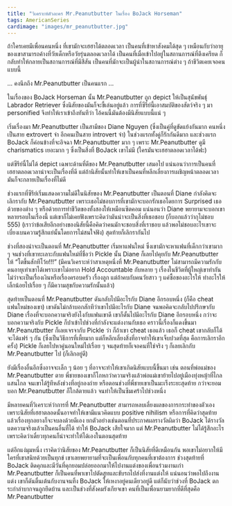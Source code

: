 ```yaml
---
title: "วิเคราะห์ตัวละคร Mr.Peanutbutter ในเรื่อง BoJack Horseman"
tags: AmericanSeries
cardimage: "images/mr_peanutbutter.jpg"
---
```


ถ้าใครเคยมีเพื่อนคนหนึ่ง ที่เขามักจะเฮฮาได้ตลอดเวลา เป็นคนที่เข้าหาสังคมได้สุด ๆ เหมือนกับว่าอายุของเขาสามารถค้างที่วัยเด็กหรือวัยรุ่นตลอดเวลาได้ เป็นคนที่เมื่อเข้าไปอยู่ในสถานการณ์ที่ตึงเครียด ก็กลับทำให้กลายเป็นสถานการณ์ที่มีสีสัน เป็นคนที่มักจะเป็นผู้นำในสถานการณ์ต่าง ๆ ถ้าชีวิตเคยเจอคนแบบนี้

... คงนึกถึง Mr.Peanutbutter เป็นคนแรก …

ในเรื่องของ BoJack Horseman นั้น Mr.Peanutbutter ถูก depict ให้เป็นสุนัขพันธุ์ Labrador Retriever ซึ่งนิสัยของมันก็จะขี้เล่นอยู่แล้ว การที่ซีรีย์นี้เอาสมบัติของสัตว์จริง ๆ มา personified จึงทำให้เราเข้าถึงทันทีว่า ไอ้คนนี้มันต้องมีนิสัยแบบนี้แน่ ๆ

เริ่มเรื่องมา Mr.Peanutbutter เป็นสามีของ Diane Nguyen (ซึ่งเป็นคู่ที่ดูขัดแย้งกันมาก คนหนึ่งเป็นสาย extrovert จ๋า อีกคนเป็นสาย introvert จ๋า) ในช่วงแรกทั้งคู่ก็รักกันดีมาก และช่วงแรก BoJack ก็ค่อนข้างที่จะอิจฉา Mr.Peanutbutter มาก ๆ เพราะ Mr.Peanutbutter ดูมี charismatics เยอะมาก ๆ ซึ่งเป็นสิ่งที่ BoJack เขาไม่มี (ใครมันจะเฮฮาตลอดเวลาได้ฟะ) 

แต่ซีรีย์นี้ไม่ได้ depict เฉพาะด้านที่ดีของ Mr.Peanutbutter เสมอไป แน่นอนว่าการเป็นคนที่เฮฮาตลอดเวลาน่าจะเป็นเรื่องที่ดี แต่ถ้านิสัยนั้นทำให้เขาเป็นคนที่หลีกเลี่ยงการเผชิญหน้าตลอดเวลา มันก็จะกลายเป็นเรื่องที่ไม่ดี

ช่วงแรกที่ซีรีย์เริ่มแสดงความไม่ดีในนิสัยของ Mr.Peanutbutter เป็นตอนที่ Diane กำลังคิดจะเลิกรากับ Mr.Peanutbutter เพราะเธอไม่ชอบการที่เขามักจะบอกรักเธอโดยการ Surprised เธอด้วยของต่าง ๆ หรือด้วยการทำชีวิตของทั้งสองให้เหมือนซิตคอม แน่นอนว่า Diane พยายามจะบอกเขาหลายรอบในเรื่องนี้ แต่เขาก็ไม่เคยฟังเพราะคิดว่ามันน่าจะเป็นสิ่งที่เธอชอบ (ก็บอกแล้วว่ากุไม่ชอบ 555) (เราว่าข้อเสียอีกอย่างของนิสัยนี้คือคิดว่าคนมักจะชอบสิ่งที่เราชอบ แล้วพอไม่ชอบอะไรเขาจะเบี่ยงเบนความรู้สึกแย่นั้นโดยการไม่สนใจฟัง) สุดท้ายก็เลิกรากันไป 

ช่วงที่สองน่าจะเป็นตอนที่ Mr.Peanutbutter เริ่มหาแฟนใหม่ ซึ่งเขามักจะหาแฟนที่เด็กกว่าเขามาก ๆ จนช่วงที่เขาทะเลาะกับแฟนใหม่ที่ชื่อว่า Pickle นั้น Diane ก็เลยไปคุยกับ Mr.Peanutbutter ให้ “โตขึ้นสักทีโว้ย!!!” (มีคนวิเคราะห์ว่าสาเหตุหนึ่งที่ Mr.Peanutbutter ไม่สามารถมีความรักกับคนอายุเท่าเขาได้เพราะเขาไม่อยาก Hold Accountable กับหลาย ๆ เรื่องในชีวิตที่ผู้ใหญ่เขาทำกัน ไม่ว่าจะเป็นเรื่องเงินหรือเรื่องครอบครัว เรื่องลูก แต่ถ้าคบกับคนวัยสาว ๆ แค่ซื้อของอะไรให้ ทำอะไรให้เล็กน้อยไปเรื่อย ๆ ก็มีความสุขกับความรักนั้นแล้ว)

สุดท้ายเป็นตอนที่ Mr.Peanutbutter ดันกลับไปมีอะไรกับ Diane อีกรอบหนึ่ง (ก็คือ cheat แฟนใหม่ของเขา) เขาดันไม่กล้าบอกสักทีว่าเขาไปมีอะไรกับ Diane จนพอคิดจะกลับไปปรึกษากับ Diane เรื่องที่จะบอกความจริงยังไงกับแฟนเขาดี เขาก็ดั้นไปมีอะไรกับ Diane อีกรอบหนึ่ง กว่าจะบอกความจริงกับ Pickle ก็ปาเข้าไปช่วงที่กำลังจะแต่งงานกับเธอ คราวนี้เรื่องก็แดงขึ้นมา Mr.Peanutbutter ก็เลยเจรจากับ Pickle ว่า ก็ถ้าเขา cheat เธอแล้ว เธอก็ cheat เขากลับก็ได้ จะได้แฟร์ ๆ กัน (ซึ่งเป็นวิธีการที่เหี้ยมาก แต่ก็หลีกเลี่ยงสิ่งที่อาจทำให้เขาเจ็บปวดที่สุด คือการเลิกราอีกครั้ง) Pickle ก็เลยไปหาคู่นอนใหม่ไปเรื่อย ๆ จนสุดท้ายก็เจอคนที่ใช่จริง ๆ ก็เลยเลิกกับ Mr.Peanutbutter ไป (ก็เลิกอยู่ดี)

ยังมีเรื่องอื่นอีกซึ่งอาจจะเล็ก ๆ น้อย ๆ ที่อาจจะทำให้เขาเกิดนิสัยแบบนี้ขึ้นมา เช่น ตอนที่พ่อแม่ของ Mr.Peanutbutter ตาย พี่ชายของเขาก็โกหกว่าความจริงแล้วพ่อแม่เขาย้ายไปอยู่เมืองทุ่งหญ้าที่ไกลแสนไกล จนเขาได้รู้ทีหลังช่วงที่อยู่กองถ่าย หรือตอนช่วงที่พี่ชายเขาเป็นมะเร็งระยะสุดท้าย กว่าจะยอมบอก Mr.Peanutbutter ก็ใกล้ตายแล้ว จนทำให้เป็นซึมเศร้าไปช่วงหนึ่ง

มีหลายคนที่วิเคราะห์ว่าการที่ Mr.Peanutbutter สามารถหลบเลี่ยงผลของการกระทำของตัวเองเพราะนิสัยที่เฮฮาตลอดนั้นอาจทำให้เขามีแนวคิดแบบ positive nihilism หรือการที่คิดว่าสุดท้ายแล้วเรื่องทุกอยางก็จะจบลงด้วยดีเอง ยกตัวอย่างเช่นตอนที่ประกาศผลรางวัลผิดว่า BoJack ได้รางวัล แตความจริงแล้วเป็นคนอื่นที่ได้ ทำให้ BoJack เสียใจมาก แต่ Mr.Peanutbutter ไม่ได้รู้สึกอะไรเพราะคิดว่าเดี๋ยวทุกคนก็น่าจะทำให้ได้เองในตอนสุดท้าย

แต่อีกแง่มุมหนึ่ง เราคิดว่านิสัยของ Mr.Peanutbutter ก็เป็นนิสัยที่ดีเหมือนกัน พอเขาไม่อยากให้มีใครที่เขาสนิทด้วยเป็นทุกข์ เขาเลยพยายามที่จะเป็นเพื่อนกับทุกคนที่เขาต้องการ ช่วงสุดท้ายที่ BoJack ติดคุกและมีวันที่คุกยอมปล่อยออกมาให้ไปงานแต่งของเพื่อนร่วมงานเก่า Mr.Peanutbutter ก็เป็นคนที่พาเขาไปตัดสูทและขับรถไปส่งที่งานแต่งให้ แน่นอนว่าพอไปถึงงานแต่ง เขาก็ดันตื่นเต้นกับงานจนทิ้ง BoJack ให้เหงาอยู่คนเดียวอยู่ดี แต่ก็นับว่าช่วงที่ BoJack ตกระกำลำบากจนถูกยึดบ้าน และเป็นช่วงที่สังคมรังเกียจเขา คนที่เป็นเพื่อนยามยากที่ดีที่สุดคือ Mr.Peanutbutter
